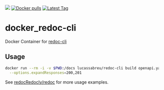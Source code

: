 [![](https://badge.imagelayers.io/lucassabreu/redoc-cli.svg)](https://imagelayers.io/?images=lucassabreu/redoc-cli:latest 'lucassabreu/redoc-cli')
[![Docker pulls](https://img.shields.io/docker/pulls/lucassabreu/redoc-cli.svg)](https://hub.docker.com/r/lucassabreu/redoc-cli/)
[![Latest Tag](https://img.shields.io/github/tag/lucassabreu/docker_redoc-cli.svg)](https://hub.docker.com/r/lucassabreu/redoc-cli/)

# docker_redoc-cli

Docker Container for [redoc-cli](https://www.npmjs.com/package/redoc-cli)

## Usage

```sh
docker run --rm -i -v $PWD:/docs lucassabreu/redoc-cli build openapi.yaml -o output.html \
  --options.expandResponses=200,201
```

See [redocRedocly/redoc](https://github.com/Redocly/redoc/tree/master/cli#usage) for more usage examples.

